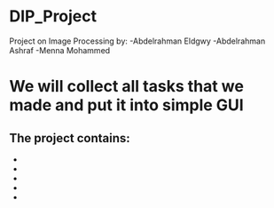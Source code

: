 # DIP_Project
Project on Image Processing
by:
-Abdelrahman Eldgwy
-Abdelrahman Ashraf
-Menna Mohammed

# We will collect all tasks that we made and put it into simple GUI 
##
The project contains:
-
-
-
-
-
-
